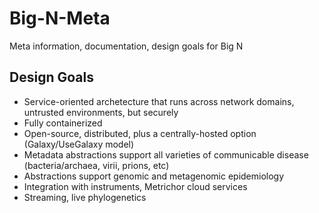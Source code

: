 # Big-N-Meta
Meta information, documentation, design goals for Big N

Design Goals
------------

* Service-oriented archetecture that runs across network domains, untrusted environments, but securely
* Fully containerized
* Open-source, distributed, plus a centrally-hosted option (Galaxy/UseGalaxy model)
* Metadata abstractions support all varieties of communicable disease (bacteria/archaea, virii, prions, etc)
* Abstractions support genomic and metagenomic epidemiology
* Integration with instruments, Metrichor cloud services
* Streaming, live phylogenetics

